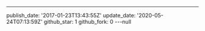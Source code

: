 ---
publish_date: '2017-01-23T13:43:55Z'
update_date: '2020-05-24T07:13:59Z'
github_star: 1
github_fork: 0
---null